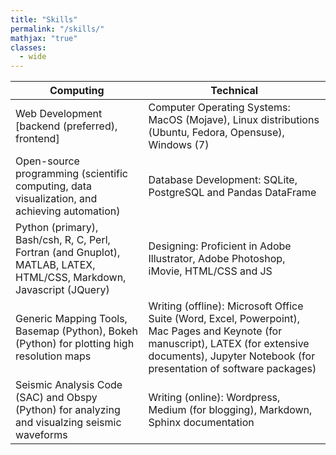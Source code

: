 ```yaml
---
title: "Skills"
permalink: "/skills/"
mathjax: "true"
classes:
  - wide
---
```

<table>
  <thead>
    <tr>
      <th>Computing</th>
      <th>Technical</th>
    </tr>
  </thead>
  <tbody>
    <tr>
      <td>Web Development [backend (preferred), frontend]</td>
      <td>Computer Operating Systems: MacOS (Mojave), Linux distributions (Ubuntu, Fedora, Opensuse), Windows (7)</td>
    </tr>
    <tr>
      <td>Open-source programming (scientific computing, data visualization, and achieving automation)</td>
      <td>Database Development: SQLite, PostgreSQL and Pandas DataFrame</td>
    </tr>
    <tr>
      <td>Python (primary), Bash/csh, R, C, Perl, Fortran (and Gnuplot), MATLAB, LATEX, HTML/CSS, Markdown, Javascript (JQuery)</td>
      <td>Designing: Proficient in Adobe Illustrator, Adobe Photoshop, iMovie, HTML/CSS and JS</td>
    </tr>
    <tr>
      <td>Generic Mapping Tools, Basemap (Python), Bokeh (Python) for plotting high resolution maps</td>
      <td>Writing (offline): Microsoft Office Suite (Word, Excel, Powerpoint), Mac Pages and Keynote (for manuscript), LATEX (for extensive documents), Jupyter Notebook (for presentation of software packages)</td>
    </tr>
    <tr>
      <td>Seismic Analysis Code (SAC) and Obspy (Python) for analyzing and visualzing seismic waveforms</td>
      <td>Writing (online): Wordpress, Medium (for blogging), Markdown, Sphinx documentation</td>
    </tr>
  </tbody>
</table>
